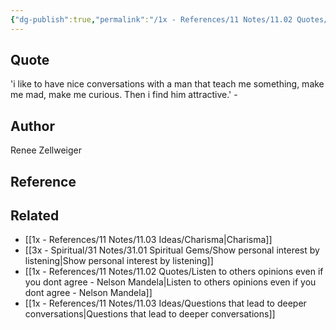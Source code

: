 ```yaml
---
{"dg-publish":true,"permalink":"/1x - References/11 Notes/11.02 Quotes/I like to have nice conversations with a man that teach me something, make me mad, make me curious - Renee Zellweiger/","title":"I like to have nice conversations with a man that teach me something, make me mad, make me curious - Renee Zellweiger","noteIcon":""}
---
```



## Quote
'i like to have nice conversations with a man that teach me something, make me mad, make me curious. Then i find him attractive.' -

## Author
Renee Zellweiger

## Reference


## Related
- [[1x - References/11 Notes/11.03 Ideas/Charisma\|Charisma]]
- [[3x - Spiritual/31 Notes/31.01 Spiritual Gems/Show personal interest by listening\|Show personal interest by listening]]
- [[1x - References/11 Notes/11.02 Quotes/Listen to others opinions even if you dont agree - Nelson Mandela\|Listen to others opinions even if you dont agree - Nelson Mandela]]
- [[1x - References/11 Notes/11.03 Ideas/Questions that lead to deeper conversations\|Questions that lead to deeper conversations]]